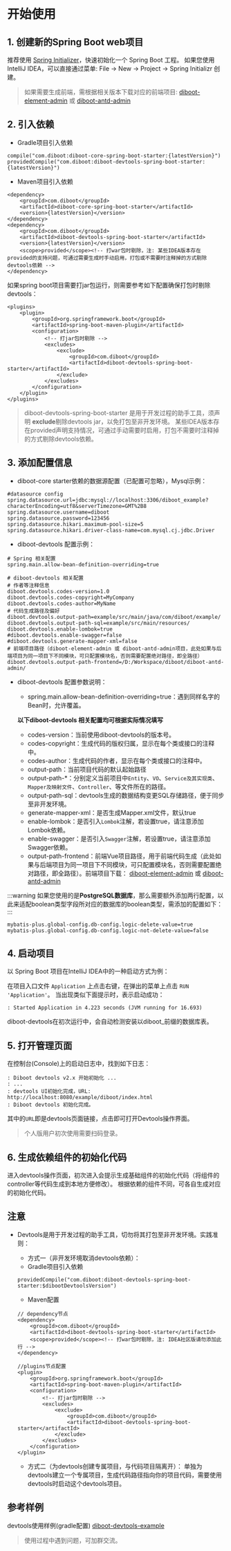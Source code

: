# 开始使用
## 1. 创建新的Spring Boot web项目
推荐使用 [Spring Initializer](https://start.spring.io/)，快速初始化一个 Spring Boot 工程。
如果您使用IntelliJ IDEA，可以直接通过菜单: File -> New -> Project -> Spring Initializr 创建。

> 如果需要生成前端，需根据相关版本下载对应的前端项目: [diboot-element-admin](https://github.com/dibo-software/diboot-element-admin/releases) 或  [diboot-antd-admin](https://github.com/dibo-software/diboot-antd-admin/releases)

## 2. 引入依赖
* Gradle项目引入依赖
```
compile("com.diboot:diboot-core-spring-boot-starter:{latestVersion}")
providedCompile("com.diboot:diboot-devtools-spring-boot-starter:{latestVersion}")
```
* Maven项目引入依赖
```
<dependency>
    <groupId>com.diboot</groupId>
    <artifactId>diboot-core-spring-boot-starter</artifactId>
    <version>{latestVersion}</version>
</dependency>
<dependency>
    <groupId>com.diboot</groupId>
    <artifactId>diboot-devtools-spring-boot-starter</artifactId>
    <version>{latestVersion}</version>
    <scope>provided</scope><!-- 打war包时剔除，注: 某些IDEA版本存在provided的支持问题，可通过需要生成时手动启用，打包或不需要时注释掉的方式剔除devtools依赖 -->
</dependency>
```
如果spring boot项目需要打jar包运行，则需要参考如下配置确保打包时剔除devtools：
~~~
<plugins>
    <plugin>
        <groupId>org.springframework.boot</groupId>
        <artifactId>spring-boot-maven-plugin</artifactId>
        <configuration>
            <!-- 打jar包时剔除 -->
            <excludes>
                <exclude>
                    <groupId>com.diboot</groupId>
                    <artifactId>diboot-devtools-spring-boot-starter</artifactId>
                </exclude>
            </excludes>
        </configuration>
    </plugin>
</plugins>
~~~

> diboot-devtools-spring-boot-starter 是用于开发过程的助手工具，须声明 **exclude**剔除devtools jar，以免打包至非开发环境。
> 某些IDEA版本存在provided声明支持情况，可通过手动需要时启用，打包不需要时注释掉的方式剔除devtools依赖。  

## 3. 添加配置信息
* diboot-core starter依赖的数据源配置（已配置可忽略），Mysql示例：
~~~properties
#datasource config
spring.datasource.url=jdbc:mysql://localhost:3306/diboot_example?characterEncoding=utf8&serverTimezone=GMT%2B8
spring.datasource.username=diboot
spring.datasource.password=123456
spring.datasource.hikari.maximum-pool-size=5
spring.datasource.hikari.driver-class-name=com.mysql.cj.jdbc.Driver
~~~

* diboot-devtools 配置示例：
~~~properties
# Spring 相关配置
spring.main.allow-bean-definition-overriding=true

# diboot-devtools 相关配置
# 作者等注释信息
diboot.devtools.codes-version=1.0
diboot.devtools.codes-copyright=MyCompany
diboot.devtools.codes-author=MyName
# 代码生成路径及偏好
diboot.devtools.output-path=example/src/main/java/com/diboot/example/
diboot.devtools.output-path-sql=example/src/main/resources/
diboot.devtools.enable-lombok=true
#diboot.devtools.enable-swagger=false
#diboot.devtools.generate-mapper-xml=false
# 前端项目路径（diboot-element-admin 或 diboot-antd-admin项目，此处如果与后端项目为同一项目下不同模块，可只配置模块名，否则需要配置绝对路径，即全路径）
diboot.devtools.output-path-frontend=/D:/Workspace/diboot/diboot-antd-admin/
~~~

* diboot-devtools 配置参数说明：

    * spring.main.allow-bean-definition-overriding=true：遇到同样名字的Bean时，允许覆盖。

    **以下diboot-devtools 相关配置均可根据实际情况填写**
    * codes-version：当前使用diboot-devtools的版本号。
    * codes-copyright：生成代码的版权归属，显示在每个类或接口的注释中。
    * codes-author：生成代码的作者，显示在每个类或接口的注释中。
    * output-path：当前项目代码的默认起始路径
    * output-path-*：分别定义当前项目中`Entity`、`VO`、`Service及其实现类`、`Mapper及映射文件`、`Controller`、等文件所在的路径。
    * output-path-sql：devtools生成的数据结构变更SQL存储路径，便于同步至非开发环境。
    * generate-mapper-xml：是否生成Mapper.xml文件，默认true
    * enable-lombok：是否引入`Lombok`注解，若设置true，请注意添加Lombok依赖。
    * enable-swagger：是否引入`Swagger`注解，若设置true，请注意添加Swagger依赖。
    * output-path-frontend：前端Vue项目路径，用于前端代码生成（此处如果与后端项目为同一项目下不同模块，可只配置模块名，否则需要配置绝对路径，即全路径）。前端项目下载： [diboot-element-admin](https://github.com/dibo-software/diboot-element-admin) 或  [diboot-antd-admin](https://github.com/dibo-software/diboot-antd-admin)

:::warning
如果您使用的是**PostgreSQL数据库**，那么需要额外添加两行配置，以此来适配boolean类型字段所对应的数据库的boolean类型，需添加的配置如下：
:::
```properties
mybatis-plus.global-config.db-config.logic-delete-value=true
mybatis-plus.global-config.db-config.logic-not-delete-value=false
```

## 4. 启动项目
以 Spring Boot 项目在IntelliJ IDEA中的一种启动方式为例：

在项目入口文件 `Application` 上点击右键，在弹出的菜单上点击 `RUN 'Application'`。
当出现类似下面提示时，表示启动成功：
```
: Started Application in 4.223 seconds (JVM running for 16.693)
```
diboot-devtools在初次运行中，会自动检测安装以diboot_前缀的数据库表。

## 5. 打开管理页面
在控制台(Console)上的启动日志中，找到如下日志：
```
: Diboot devtools v2.x 开始初始化 ...
: ...
: devtools UI初始化完成，URL: http://localhost:8080/example/diboot/index.html
: Diboot devtools 初始化完成。
```
其中的`URL`即是devtools页面链接，点击即可打开Devtools操作界面。
> 个人版用户初次使用需要扫码登录。

## 6. 生成依赖组件的初始化代码
进入devtools操作页面，初次进入会提示生成基础组件的初始化代码（将组件的controller等代码生成到本地方便修改）。
根据依赖的组件不同，可各自生成对应的初始化代码。

## 注意
* Devtools是用于开发过程的助手工具，切勿将其打包至非开发环境。实践准则：
    * 方式一（非开发环境取消devtools依赖）：
    * Gradle项目引入依赖
    ```
    providedCompile("com.diboot:diboot-devtools-spring-boot-starter:$dibootDevtoolsVersion")
    ```
    * Maven配置
    ```
    // dependency节点
    <dependency>
        <groupId>com.diboot</groupId>
        <artifactId>diboot-devtools-spring-boot-starter</artifactId>
        <scope>provided</scope><!-- 打war包时剔除，注: IDEA社区版请勿添加此行 -->
    </dependency>
    
    //plugins节点配置
    <plugin>
        <groupId>org.springframework.boot</groupId>
        <artifactId>spring-boot-maven-plugin</artifactId>
        <configuration>
            <!-- 打jar包时剔除 -->
            <excludes>
                <exclude>
                    <groupId>com.diboot</groupId>
                    <artifactId>diboot-devtools-spring-boot-starter</artifactId>
                </exclude>
            </excludes>
        </configuration>
    </plugin>
    ```
    
    * 方式二（为devtools创建专属项目，与代码项目隔离开）：
    单独为devtools建立一个专属项目，生成代码路径指向你的项目代码，需要使用devtools时启动这个devtools项目。
    
## 参考样例
devtools使用样例(gradle配置) [diboot-devtools-example](https://github.com/dibo-software/diboot-example/tree/master/diboot-devtools-example)
    
> 使用过程中遇到问题，可加群交流。    